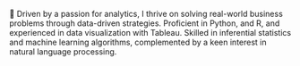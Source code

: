 🚀 Driven by a passion for analytics, I thrive on solving real-world business problems through data-driven strategies. 
Proficient in Python, and R, and experienced in data visualization with Tableau. Skilled in inferential statistics and machine learning algorithms, complemented by a keen interest in natural language processing. 

<!---
VineetaGeorge/VineetaGeorge is a ✨ special ✨ repository because its `README.md` (this file) appears on your GitHub profile.
You can click the Preview link to take a look at your changes.
--->
